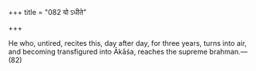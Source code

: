 +++
title = "082 यो ऽधीते"

+++

He who, untired, recites this, day after day, for three years, turns into air, and becoming transfigured into Ākāśa, reaches the supreme brahman.—(82)